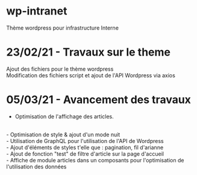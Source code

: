 # wp-intranet
Thème wordpress pour infrastructure Interne
# 23/02/21 - Travaux sur le theme
Ajout des fichiers pour le thème wordpress
<br>
Modification des fichiers script et ajout de l'API Wordpress via axios
# 05/03/21 - Avancement des travaux
- Optimisation de l'affichage des articles.
<br>
- Optimisation de style & ajout d'un mode nuit
<br>
- Utilisation de GraphQL pour l'utilisation de l'API de Wordpress
<br>
- Ajout d'éléments de styles t'elle que : pagination, fil d'arianne
<br>
- Ajout de fonction "test" de filtre d'article sur la page d'accueil
<br>
- Affiche de module articles dans un composants pour l'optimisation de l'utilisation des données




